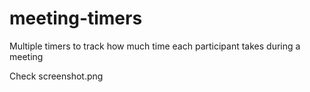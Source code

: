 # meeting-timers
Multiple timers to track how much time each participant takes during a meeting

Check  screenshot.png